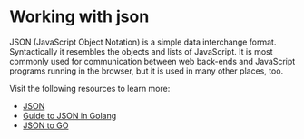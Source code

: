 # Working with json

JSON (JavaScript Object Notation) is a simple data interchange format. Syntactically it resembles the objects and lists of JavaScript. It is most commonly used for communication between web back-ends and JavaScript programs running in the browser, but it is used in many other places, too.

Visit the following resources to learn more:

- [JSON](https://go.dev/blog/json)
- [Guide to JSON in Golang](https://www.sohamkamani.com/golang/json/)
- [JSON to GO](https://mholt.github.io/json-to-go/)

